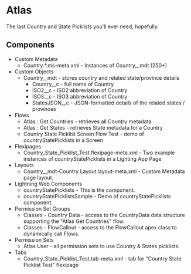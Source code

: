 # Atlas

The last Country and State Picklists you'll ever need, hopefully.

## Components

* Custom Metadata
    * Country.*.ms-meta.xml - Instances of Country__mdt (250+)
* Custom Objects
    * Country__mdt - stores country and related state/province details
        * Country__c - full name of Country
        * ISO2__c - ISO2 abbreviation of Country
        * ISO3__c - ISO3 abbreviation of Country
        * StatesJSON__c - JSON-formatted details of the related states / provinces
* Flows
    * Atlas : Get Countries - retrieves all Country metadata 
    * Atlas : Get States - retrieves State metadata for a Country
    * Country State Picklist Screen Flow Test - demo of countryStatePicklists in a Screen
* Flexipages
    * Country_State_Picklist_Test.flexipage-meta.xml - Two example instances of countryStatePicklists in a Lighting App Page 
* Layouts
    * Country__mdt-Country Layout.layout-meta.xml - Custom Metadata page layout.
* Lightning Web Components
    * countryStatePicklists - This is the component.
    * countryStatePicklistsSample - Demo of countryStatePicklists component.
* Permission Set Groups
    * Classes - Country Data - access to the CountryData data structure supporting the "Atlas Get Countries" flow.
    * Classes - FlowCallout - access to the FlowCallout apex class to dynamically call Flows.
* Permission Sets
    * Atlas User - all permission sets to use Country & States picklists.
* Tabs
    * Country_State_Picklist_Test.tab-meta.xml - tab for "Country State Picklist Test" flexipage
